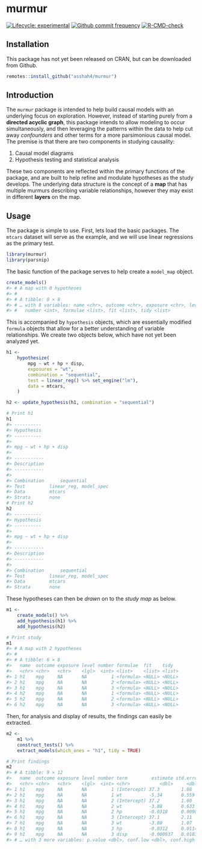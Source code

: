 
<!-- README.md is generated from README.Rmd. Please edit that file -->

# murmur

<!-- badges: start -->

[![Lifecycle:
experimental](https://img.shields.io/badge/lifecycle-experimental-orange.svg)](https://www.tidyverse.org/lifecycle/#experimental)
[![Github commit
frequency](https://img.shields.io/github/commit-activity/w/asshah4/murmur)](https://github.com/asshah4/murmur/graphs/commit-activity)
[![R-CMD-check](https://github.com/asshah4/murmur/workflows/R-CMD-check/badge.svg)](https://github.com/asshah4/murmur/actions)

<!-- badges: end -->

## Installation

This package has not yet been released on CRAN, but can be downloaded
from Github.

``` r
remotes::install_github("asshah4/murmur")
```

## Introduction

The `murmur` package is intended to help build causal models with an
underlying focus on exploration. However, instead of starting purely
from a **directed acyclic graph**, this package intends to allow
modeling to occur simultaneously, and then leveraging the patterns
within the data to help cut away *confounders* and other terms for a
more parsimonious causal model. The premise is that there are two
components in studying causality:

1.  Causal model diagrams
2.  Hypothesis testing and statistical analysis

These two components are reflected within the primary functions of the
package, and are built to help refine and modulate hypotheses as the
study develops. The underlying data structure is the concept of a
**map** that has multiple murmurs describing variable relationships,
however they may exist in different **layers** on the map.

## Usage

The package is simple to use. First, lets load the basic packages. The
`mtcars` dataset will serve as the example, and we will use linear
regressions as the primary test.

``` r
library(murmur)
library(parsnip)
```

The basic function of the package serves to help create a `model_map`
object.

``` r
create_models()
#> # A map with 0 hypotheses
#> #
#> # A tibble: 0 × 8
#> # … with 8 variables: name <chr>, outcome <chr>, exposure <chr>, level <chr>,
#> #   number <int>, formulae <list>, fit <list>, tidy <list>
```

This is accompanied by `hypothesis` objects, which are essentially
modified `formula` objects that allow for a better understanding of
variable relationships. We create two objects below, which have not yet
been analyzed yet.

``` r
h1 <-
    hypothesize(
        mpg ~ wt + hp + disp,
        exposures = "wt",
        combination = "sequential",
        test = linear_reg() %>% set_engine("lm"),
        data = mtcars,
    )

h2 <- update_hypothesis(h1, combination = "sequential")

# Print h1
h1
#> ----------
#> Hypothesis
#> ----------
#> 
#> mpg ~ wt + hp + disp
#> 
#> -----------
#> Description
#> -----------
#> 
#> Combination      sequential
#> Test         linear_reg, model_spec
#> Data         mtcars
#> Strata       none
# Print h2
h2
#> ----------
#> Hypothesis
#> ----------
#> 
#> mpg ~ wt + hp + disp
#> 
#> -----------
#> Description
#> -----------
#> 
#> Combination      sequential
#> Test         linear_reg, model_spec
#> Data         mtcars
#> Strata       none
```

These hypotheses can then be *drawn* on to the *study map* as below.

``` r
m1 <-
    create_models() %>%
    add_hypothesis(h1) %>%
    add_hypothesis(h2) 

# Print study
m1
#> # A map with 2 hypotheses
#> #
#> # A tibble: 6 × 8
#>   name  outcome exposure level number formulae  fit    tidy  
#>   <chr> <chr>   <chr>    <lgl>  <int> <list>    <list> <list>
#> 1 h1    mpg     NA       NA         1 <formula> <NULL> <NULL>
#> 2 h1    mpg     NA       NA         2 <formula> <NULL> <NULL>
#> 3 h1    mpg     NA       NA         3 <formula> <NULL> <NULL>
#> 4 h2    mpg     NA       NA         1 <formula> <NULL> <NULL>
#> 5 h2    mpg     NA       NA         2 <formula> <NULL> <NULL>
#> 6 h2    mpg     NA       NA         3 <formula> <NULL> <NULL>
```

Then, for analysis and display of results, the findings can easily be
extracted.

``` r
m2 <-
    m1 %>%
    construct_tests() %>%
    extract_models(which_ones = "h1", tidy = TRUE)

# Print findings
m2
#> # A tibble: 9 × 12
#>   name  outcome exposure level number term         estimate std.error statistic
#>   <chr> <chr>   <chr>    <lgl>  <int> <chr>           <dbl>     <dbl>     <dbl>
#> 1 h1    mpg     NA       NA         1 (Intercept) 37.3        1.88      19.9   
#> 2 h1    mpg     NA       NA         1 wt          -5.34       0.559     -9.56  
#> 3 h1    mpg     NA       NA         2 (Intercept) 37.2        1.60      23.3   
#> 4 h1    mpg     NA       NA         2 wt          -3.88       0.633     -6.13  
#> 5 h1    mpg     NA       NA         2 hp          -0.0318     0.00903   -3.52  
#> 6 h1    mpg     NA       NA         3 (Intercept) 37.1        2.11      17.6   
#> 7 h1    mpg     NA       NA         3 wt          -3.80       1.07      -3.56  
#> 8 h1    mpg     NA       NA         3 hp          -0.0312     0.0114    -2.72  
#> 9 h1    mpg     NA       NA         3 disp        -0.000937   0.0103    -0.0905
#> # … with 3 more variables: p.value <dbl>, conf.low <dbl>, conf.high <dbl>
```
